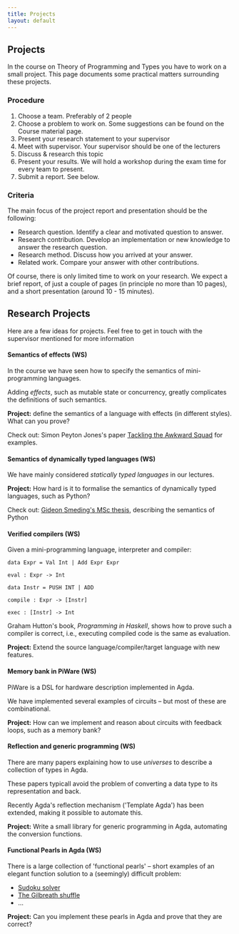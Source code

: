 ```yaml
---
title: Projects
layout: default
---
```


## Projects

In the course on Theory of Programming and Types you have to work on a small project. This page documents some practical matters surrounding these projects.

### Procedure
1. Choose a team. Preferably of 2 people
1. Choose a problem to work on. Some suggestions can be found on the Course material page.
1. Present your research statement to your supervisor
1. Meet with supervisor. Your supervisor should be one of the lecturers
1. Discuss & research this topic
1. Present your results. We will hold a workshop during the exam time for every team to present.
1. Submit a report. See below.

### Criteria
The main focus of the project report and presentation should be the following:

* Research question. Identify a clear and motivated question to answer.
* Research contribution. Develop an implementation or new knowledge to answer the research question.
* Research method. Discuss how you arrived at your answer.
* Related work. Compare your answer with other contributions.

Of course, there is only limited time to work on your research. We expect a brief report, of just a couple of pages (in principle no more than 10 pages), and a short presentation (around 10 - 15 minutes).


## Research Projects

Here are a few ideas for projects. Feel free to get in touch with the supervisor mentioned for more information

#### Semantics of effects (WS)

In the course we have seen how to specify the semantics of mini-programming languages.

Adding *effects*, such as mutable state or concurrency, greatly complicates the definitions of such semantics.

**Project:** define the semantics of a language with effects (in different styles). What can you prove?

Check out: Simon Peyton Jones's paper [Tackling the Awkward Squad](http://research.microsoft.com/en-us/um/people/simonpj/papers/marktoberdorf/mark.pdf) for examples.



#### Semantics of dynamically typed languages (WS)

We have mainly considered *statically typed languages* in our lectures.

**Project:** How hard is it to formalise the semantics of dynamically typed languages, such as Python?

Check out: [Gideon Smeding's MSc thesis](http://gideon.smdng.nl/wp-content/uploads/thesis.pdf), describing the semantics of Python



#### Verified compilers (WS)

Given a mini-programming language, interpreter and compiler:

```
data Expr = Val Int | Add Expr Expr

eval : Expr -> Int

data Instr = PUSH INT | ADD

compile : Expr -> [Instr]

exec : [Instr] -> Int
```

Graham Hutton's book, *Programming in Haskell*, shows how to prove such a compiler is correct, i.e., executing compiled code is the same as evaluation.

**Project:** Extend the source language/compiler/target language with new features.



#### Memory bank in PiWare (WS)

PiWare is a DSL for hardware description implemented in Agda.

We have implemented several examples of circuits – but most of these are combinational.

**Project:** How can we implement and reason about circuits with feedback loops, such as a memory bank?



#### Reflection and generic programming (WS)

There are many papers explaining how to use *universes* to describe a collection of types in Agda.

These papers typicall avoid the problem of converting a data type to its representation and back.

Recently Agda's reflection mechanism ('Template Agda') has been extended, making it possible to automate this.

**Project:** Write a small library for generic programming in Agda, automating the conversion functions.


#### Functional Pearls in Agda (WS)

There is a large collection of 'functional pearls' – short examples of an elegant function solution to a (seemingly) difficult problem:

  * [Sudoku solver](http://www.cs.tufts.edu/~nr/cs257/archive/richard-bird/sudoku.pdf)
  * [The Gilbreath shuffle](http://yquem.inria.fr/~huet/PUBLIC/shuffle2.pdf)
  * ...

**Project:** Can you implement these pearls in Agda and prove that they are correct?

